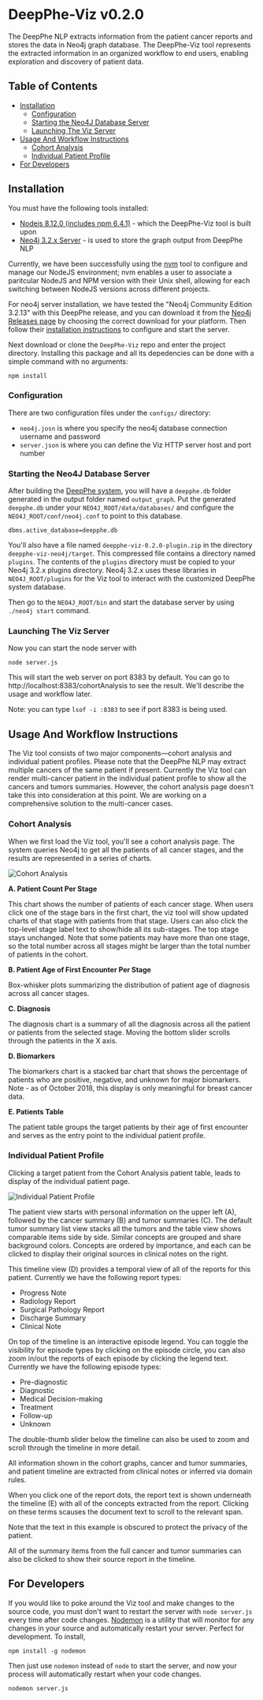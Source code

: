 # DeepPhe-Viz v0.2.0

The DeepPhe NLP extracts information from the patient cancer reports and stores the data in Neo4j graph database. The DeepPhe-Viz tool represents the extracted information in an organized workflow to end users, enabling exploration and discovery of patient data.

## Table of Contents

- [Installation](#installation)
  * [Configuration](#configuration)
  * [Starting the Neo4J Database Server](#starting-the-neo4j-database-server)
  * [Launching The Viz Server](#launching-the-viz-server)
- [Usage And Workflow Instructions](#usage-and-workflow-instructions)
  * [Cohort Analysis](#cohort-analysis)
  * [Individual Patient Profile](#individual-patient-profile)
- [For Developers](#for-developers)
  
## Installation

You must have the following tools installed:

- [Nodejs 8.12.0 (includes npm 6.4.1)](https://nodejs.org/en/download/) - which the DeepPhe-Viz tool is built upon
- [Neo4j 3.2.x Server](https://neo4j.com/download-center/#releases) - is used to store the graph output from DeepPhe NLP

Currently, we have been successfully using the [nvm](https://github.com/creationix/nvm) tool to configure and manage our NodeJS environment; nvm enables a user to associate a paritcular NodeJS and NPM version with their Unix shell, allowing for each switching between NodeJS versions across different projects.

For neo4j server installation, we have tested the "Neo4j Community Edition 3.2.13" with this DeepPhe release, and you can download it from the [Neo4j Releases page](https://neo4j.com/download-center/#releases) by choosing the correct download for your platform. Then follow their [installation instructions](https://neo4j.com/docs/operations-manual/current/installation/) to configure and start the server.

Next download or clone the `DeepPhe-Viz` repo and enter the project directory. Installing this package and all its depedencies can be done with a simple command with no arguments:

````
npm install
````

### Configuration

There are two configuration files under the `configs/` directory: 

- `neo4j.josn` is where you specify the neo4j database connection username and password
- `server.json` is where you can define the Viz HTTP server host and port number

### Starting the Neo4J Database Server

After building the [DeepPhe system](https://github.com/DeepPhe/DeepPhe-Release/blob/master/README.md), you will have a `deepphe.db` folder generated in the output folder named `output_graph`. Put the generated `deepphe.db` under your `NEO4J_ROOT/data/databases/` and configure the `NEO4J_ROOT/conf/neo4j.conf` to point to this database.

````
dbms.active_database=deepphe.db
````

You'll also have a file named `deepphe-viz-0.2.0-plugin.zip` in the directory `deepphe-viz-neo4j/target`.  This compressed file contains a directory named `plugins`.  The contents of the `plugins` directory must be copied to your Neo4j 3.2.x plugins directory. Neo4j 3.2.x uses these libraries in `NEO4J_ROOT/plugins` for the Viz tool to interact with the customized DeepPhe system database.

Then go to the `NEO4J_ROOT/bin` and start the database server by using `./neo4j start` command.

### Launching The Viz Server

Now you can start the node server with

````
node server.js
````

This will start the web server on port 8383 by default. You can go to http://localhost:8383/cohortAnalysis to see the result. We'll describe the usage and workflow later.

Note: you can type `lsof -i :8383` to see if port 8383 is being used. 

## Usage And Workflow Instructions

The Viz tool consists of two major components&mdash;cohort analysis and individual patient profiles. Please note that the DeepPhe NLP may extract multiple cancers of the same patient if present. Currently the Viz tool can render multi-cancer patient in the individual patient profile to show all the cancers and tumors summaries. However, the cohort analysis page doesn't take this into consideration at this point. We are working on a comprehensive solution to the multi-cancer cases.

### Cohort Analysis

When we first load the Viz tool, you'll see a cohort analysis page. The system queries Neo4j to get all the patients of all cancer stages, and the results are represented in a series of charts.

![Cohort Analysis](cohort_analysis.png "Cohort Analysis")

**A. Patient Count Per Stage**

This chart shows the number of patients of each cancer stage. When users click one of the stage bars in the first chart, the viz tool will show updated charts of that stage with patients from that stage. Users can also click the top-level stage label text to show/hide all its sub-stages. The top stage stays unchanged. Note that some patients may have more than one stage, so the total number across all stages might be larger than the total number of patients in the cohort. 

**B. Patient Age of First Encounter Per Stage**

Box-whisker plots summarizing the distribution of patient age of diagnosis across all cancer stages.

**C. Diagnosis**

The diagnosis chart is a summary of all the diagnosis across all the patient or patients from the selected stage. Moving the bottom slider scrolls through the patients in the X axis.

**D. Biomarkers**

The biomarkers chart is a stacked bar chart that shows the percentage of patients who are positive, negative, and unknown for major biomarkers. Note - as of October 2018, this display is only meaningful for breast cancer data.

**E. Patients Table**

The patient table groups the target patients by their age of first encounter and serves as the entry point to the individual patient profile.

### Individual Patient Profile

Clicking a target patient from the Cohort Analysis patient table, leads to display of the individual patient page.

![Individual Patient Profile](individual_patient_profile.png "Individual Patient Profile")

The patient view starts with personal information on the upper left (A), followed by the cancer summary (B)  and tumor summaries (C). The default tumor summary list view stacks all the tumors and the table view shows comparable items side by side. Similar concepts are grouped and share background colors. Concepts are ordered by importance, and each can be clicked to display their original sources in clinical notes on the right. 

This timeline view (D) provides a temporal view of all of the reports for this patient. Currently we have the following report types:

- Progress Note
- Radiology Report
- Surgical Pathology Report
- Discharge Summary
- Clinical Note

On top of the timeline is an interactive episode legend. You can toggle the visibility for episode types by clicking on the episode circle, you can also zoom in/out the reports of each episode by clicking the legend text. Currently we have the following episode types:

- Pre-diagnostic
- Diagnostic
- Medical Decision-making
- Treatment
- Follow-up
- Unknown

The double-thumb slider below the timeline  can also be used to zoom and scroll through the timeline in more detail.

All information shown in the cohort graphs, cancer and tumor summaries, and patient timeline are extracted from clinical notes or inferred via domain rules.

When you click one of the report dots, the report text is shown underneath the timeline (E) with all of the concepts extracted from the report. Clicking on these terms scauses the document text to scroll to the relevant span.

Note that the text in this example is obscured to protect the privacy of the patient. 

All of the summary items from the full cancer and tumor summaries can also be clicked to show their source report in the timeline.


## For Developers

If you would like to poke around the Viz tool and make changes to the source code, you must don't want to restart the server with `node server.js` every time after code changes. [Nodemon](https://github.com/remy/nodemon) is a utility that will monitor for any changes in your source and automatically restart your server. Perfect for development. To install, 

````
npm install -g nodemon
````

Then just use `nodemon` instead of `node` to start the server, and now your process will automatically restart when your code changes.

````
nodemon server.js
````





